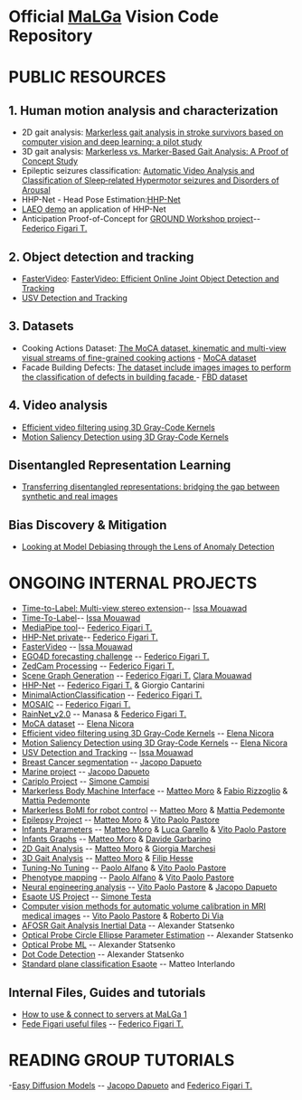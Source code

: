 # Official [MaLGa](https://malga.unige.it/) Vision Code Repository

# PUBLIC RESOURCES
## 1. Human motion analysis and characterization
- 2D gait analysis: [Markerless gait analysis in stroke survivors based on computer vision and deep learning: a pilot study](https://dl.acm.org/doi/pdf/10.1145/3341105.3373963?casa_token=5_n-I5jlnakAAAAA:3AIq44bLK3AqoTDaLIlozV8aOYY85dJOaprOXMTKnIdzp3vhNl0XclUjj_sSXZ2w0WqcOYDdAKfuTA)
- 3D gait analysis: [Markerless vs. Marker-Based Gait Analysis: A Proof of Concept Study](https://www.mdpi.com/1424-8220/22/5/2011/pdf)
- Epileptic seizures classification: [Automatic Video Analysis and Classification of Sleep‐related Hypermotor seizures and Disorders of Arousal](https://onlinelibrary.wiley.com/doi/pdf/10.1111/epi.17605?casa_token=KMc-z1XBqh0AAAAA:ogutSTKNZjndbhEjGCD0VIN6e2JA70qoNDW_Sp5--fYk79vbsSba4yCQmOhORf7qsuD8PWpYbeDecaY)
- HHP-Net - Head Pose Estimation:[HHP-Net](https://github.com/Malga-Vision/HHP-Net) 
- [LAEO demo](https://github.com/Malga-Vision/LAEO_demo) an application of HHP-Net
- Anticipation Proof-of-Concept for [GROUND Workshop project](https://github.com/Malga-Vision/Workshop_GROUND)-- [Federico Figari T.](https://github.com/Fede1995)
## 2. Object detection and tracking
- [FasterVideo](https://github.com/Malga-Vision/fastervideo): [FasterVideo: Efficient Online Joint Object Detection and Tracking](https://arxiv.org/pdf/2204.07394.pdf)
- [USV Detection and Tracking](https://github.com/issamouawad/MSThesis_Code)
## 3. Datasets
- Cooking Actions Dataset: [The MoCA dataset, kinematic and multi-view visual streams of fine-grained cooking actions](https://www.nature.com/articles/s41597-020-00776-9) - [MoCA dataset](https://github.com/Malga-Vision/MoCA-Project)
- Facade Building Defects: [The dataset include images images to perform the classification of defects in building facade ](https://ieeexplore.ieee.org/document/10747365) - [FBD dataset](https://github.com/Malga-Vision/FBD-Dataset)
## 4. Video analysis
- [Efficient video filtering using 3D Gray-Code Kernels](https://github.com/Malga-Vision/3DGrayCodeKernels)
- [Motion Saliency Detection using 3D Gray-Code Kernels](https://github.com/Malga-Vision/GCKsSaliencySegmentation)

## Disentangled Representation Learning
- [Transferring disentangled representations: bridging the gap between synthetic and real images](https://github.com/JacopoDapueto/transfer_disentanglement)

## Bias Discovery & Mitigation
- [Looking at Model Debiasing through the Lens of Anomaly Detection](https://github.com/Malga-Vision/MoDAD)
# ONGOING INTERNAL PROJECTS
- [Time-to-Label: Multi-view stereo extension](https://github.com/Malga-Vision/self-3D-multiview)-- [Issa Mouawad](https://github.com/issamouawad)
- [Time-To-Label](https://github.com/Malga-Vision/time-to-label)-- [Issa Mouawad](https://github.com/issamouawad)
- [MediaPipe tool](https://github.com/Malga-Vision/MediaPipe)-- [Federico Figari T.](https://github.com/Fede1995)
- [HHP-Net private](https://github.com/Malga-Vision/HHP-Net-Private)-- [Federico Figari T.](https://github.com/Fede1995)
- [FasterVideo](https://github.com/Malga-Vision/fastervideo) -- [Issa Mouawad](https://github.com/issamouawad)
- [EGO4D forecasting challenge](https://github.com/Malga-Vision/ego4d_forecasting) -- [Federico Figari T.](https://github.com/Fede1995)
- [ZedCam Processing](https://github.com/Malga-Vision/Zedcam_Processing) -- [Federico Figari T.](https://github.com/Fede1995)
- [Scene Graph Generation](https://github.com/Malga-Vision/Scene_Graph_Generation.git) -- [Federico Figari T.](https://github.com/Fede1995) [Clara Mouawad](https://github.com/claramouawad)
- [HHP-Net](https://github.com/Malga-Vision/HHP-Net) -- [Federico Figari T.](https://github.com/Fede1995) & Giorgio Cantarini
- [MinimalActionClassification](https://github.com/Malga-Vision/MinimalActionClassification/tree/master) -- [Federico Figari T.](https://github.com/Fede1995)
- [MOSAIC](https://github.com/Malga-Vision/MOSAIC.git) -- [Federico Figari T.](https://github.com/Fede1995)
- [RainNet_v2.0](https://github.com/Malga-Vision/RainNet_v2.0) -- Manasa & [Federico Figari T.](https://github.com/Fede1995)
- [MoCA dataset](https://github.com/Malga-Vision/MoCA-Project) -- [Elena Nicora](https://github.com/elenanicora)
- [Efficient video filtering using 3D Gray-Code Kernels](https://github.com/Malga-Vision/3DGrayCodeKernels) -- [Elena Nicora](https://github.com/elenanicora)
- [Motion Saliency Detection using 3D Gray-Code Kernels](https://github.com/Malga-Vision/GCKsSaliencySegmentation) -- [Elena Nicora](https://github.com/elenanicora)
- [USV Detection and Tracking](https://github.com/issamouawad/MSThesis_Code) -- [Issa Mouawad](https://github.com/issamouawad)
- [Breast Cancer segmentation](https://github.com/Malga-Vision/Breast-Cancer-Segmentation) -- [Jacopo Dapueto](https://github.com/LazyRacc00n)
- [Marine project](https://github.com/Malga-Vision/Marine_project) -- [Jacopo Dapueto](https://github.com/LazyRacc00n)
- [Cariplo Project](https://github.com/Malga-Vision/Cariplo-Project) -- [Simone Campisi](https://github.com/simonecampisi97)
- [Markerless Body Machine Interface](https://github.com/Malga-Vision/MarkerlessBoMI) -- [Matteo Moro](https://github.com/MoroMatteo) & [Fabio Rizzoglio](https://github.com/frinzi) & [Mattia Pedemonte](https://github.com/MattiaPedemonte)
- [Markerless BoMI for robot control](https://github.com/Malga-Vision/markerlessBoMI_Tiago.git) -- [Matteo Moro](https://github.com/MoroMatteo) & [Mattia Pedemonte](https://github.com/MattiaPedemonte)
- [Epilepsy Project](https://github.com/Malga-Vision/Epilepsy_Project) -- [Matteo Moro](https://github.com/MoroMatteo) & [Vito Paolo Pastore](https://github.com/VitoPaoloPastore)
- [Infants Parameters](https://github.com/Malga-Vision/Infants_Motion_Parameters) -- [Matteo Moro](https://github.com/MoroMatteo) & [Luca Garello](https://github.com/MissingSignal) & [Vito Paolo Pastore](https://github.com/VitoPaoloPastore)
- [Infants Graphs]() -- [Matteo Moro](https://github.com/MoroMatteo) & [Davide Garbarino](https://github.com/DaviGarba)
- [2D Gait Analysis](https://github.com/Malga-Vision/2D_Gait_Analysis) -- [Matteo Moro](https://github.com/MoroMatteo) & [Giorgia Marchesi]()
- [3D Gait Analysis](https://github.com/Malga-Vision/3D_GaitAnalysis) -- [Matteo Moro](https://github.com/MoroMatteo) & [Filip Hesse](https://github.com/FilipHesse)
- [Tuning-No Tuning](https://github.com/Malga-Vision/tuning-no_tuning) -- [Paolo Alfano](https://github.com/WackoToe) & [Vito Paolo Pastore](https://github.com/VitoPaoloPastore)
- [Phenotype mapping](https://github.com/Malga-Vision/Phenotype-mapping) -- [Paolo Alfano](https://github.com/WackoToe) & [Vito Paolo Pastore](https://github.com/VitoPaoloPastore)
- [Neural engineering analysis](https://github.com/Malga-Vision/Neural-engineering-analysis) -- [Vito Paolo Pastore](https://github.com/VitoPaoloPastore) & [Jacopo Dapueto](https://github.com/LazyRacc00n)
- [Esaote US Project](https://github.com/Malga-Vision/EsaoteUS) -- [Simone Testa](https://github.com/simo-net)
- [Computer vision methods for automatic volume calibration in MRI medical images](https://github.com/roberto98/Automatic_Volume_Calibration_MRI_Images) -- [Vito Paolo Pastore](https://github.com/VitoPaoloPastore) & [Roberto Di Via](https://github.com/roberto98)
- [AFOSR Gait Analysis Inertial Data](https://github.com/Malga-Vision/AFOSR-Gait-Analysis-Inertial-Data.git) -- Alexander Statsenko
- [Optical Probe Circle Ellipse Parameter Estimation](https://github.com/Malga-Vision/SondaProject.git) -- Alexander Statsenko
- [Optical Probe ML](https://github.com/Malga-Vision/Optical-Probe-ML-2.git) -- Alexander Statsenko
- [Dot Code Detection](https://github.com/Malga-Vision/DotCodeDetectionFeasibilityStudyProject.git) -- Alexander Statsenko
- [Standard plane classification Esaote](https://github.com/Malga-Vision/SP-classification) --  Matteo Interlando

## Internal Files, Guides and tutorials
- [How to use & connect to servers at MaLGa 1](https://github.com/Malga-Vision/user-manual-for-new-users-of-MaLGa-machines)
- [Fede Figari useful files](https://github.com/Malga-Vision/FedeFigari_Files) -- [Federico Figari T.](https://github.com/Fede1995)

# READING GROUP TUTORIALS
-[Easy Diffusion Models](https://github.com/Malga-Vision/Diffusion_Model_HandsOn#step-2-the-tutorial-with-explanations-and-a-trained-network) -- [Jacopo Dapueto](https://github.com/LazyRacc00n) and [Federico Figari T.](https://github.com/Fede1995)
